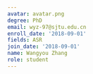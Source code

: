 ```yaml
---
avatar: avatar.png
degree: PhD
email: wyz-97@sjtu.edu.cn
enroll_date: '2018-09-01'
fields: ASR
join_date: '2018-09-01'
name: Wangyou Zhang
role: student
---
```

